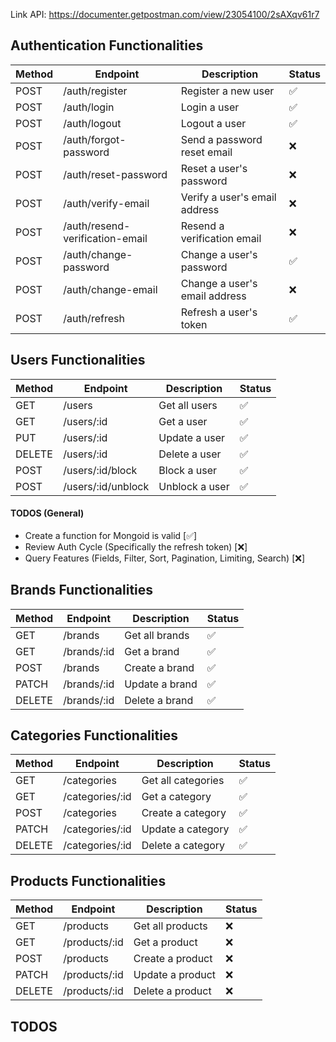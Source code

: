 Link API: https://documenter.getpostman.com/view/23054100/2sAXqv61r7

## Authentication Functionalities

| Method | Endpoint                        | Description                   | Status |
| ------ | ------------------------------- | ----------------------------- | ------ |
| POST   | /auth/register                  | Register a new user           | ✅     |
| POST   | /auth/login                     | Login a user                  | ✅     |
| POST   | /auth/logout                    | Logout a user                 | ✅     |
| POST   | /auth/forgot-password           | Send a password reset email   | ❌     |
| POST   | /auth/reset-password            | Reset a user's password       | ❌     |
| POST   | /auth/verify-email              | Verify a user's email address | ❌     |
| POST   | /auth/resend-verification-email | Resend a verification email   | ❌     |
| POST   | /auth/change-password           | Change a user's password      | ✅     |
| POST   | /auth/change-email              | Change a user's email address | ❌     |
| POST   | /auth/refresh                   | Refresh a user's token        | ✅     |

## Users Functionalities

| Method | Endpoint           | Description    | Status |
| ------ | ------------------ | -------------- | ------ |
| GET    | /users             | Get all users  | ✅     |
| GET    | /users/:id         | Get a user     | ✅     |
| PUT    | /users/:id         | Update a user  | ✅     |
| DELETE | /users/:id         | Delete a user  | ✅     |
| POST   | /users/:id/block   | Block a user   | ✅     |
| POST   | /users/:id/unblock | Unblock a user | ✅     |

#### TODOS (General)

- Create a function for Mongoid is valid [✅]
- Review Auth Cycle (Specifically the refresh token) [❌]
- Query Features (Fields, Filter, Sort, Pagination, Limiting, Search) [❌]

## Brands Functionalities

| Method | Endpoint    | Description    | Status |
| ------ | ----------- | -------------- | ------ |
| GET    | /brands     | Get all brands | ✅     |
| GET    | /brands/:id | Get a brand    | ✅     |
| POST   | /brands     | Create a brand | ✅     |
| PATCH  | /brands/:id | Update a brand | ✅     |
| DELETE | /brands/:id | Delete a brand | ✅     |

## Categories Functionalities

| Method | Endpoint        | Description        | Status |
| ------ | --------------- | ------------------ | ------ |
| GET    | /categories     | Get all categories | ✅     |
| GET    | /categories/:id | Get a category     | ✅     |
| POST   | /categories     | Create a category  | ✅     |
| PATCH  | /categories/:id | Update a category  | ✅     |
| DELETE | /categories/:id | Delete a category  | ✅     |

## Products Functionalities

| Method | Endpoint      | Description      | Status |
| ------ | ------------- | ---------------- | ------ |
| GET    | /products     | Get all products | ❌     |
| GET    | /products/:id | Get a product    | ❌     |
| POST   | /products     | Create a product | ❌     |
| PATCH  | /products/:id | Update a product | ❌     |
| DELETE | /products/:id | Delete a product | ❌     |

## TODOS

